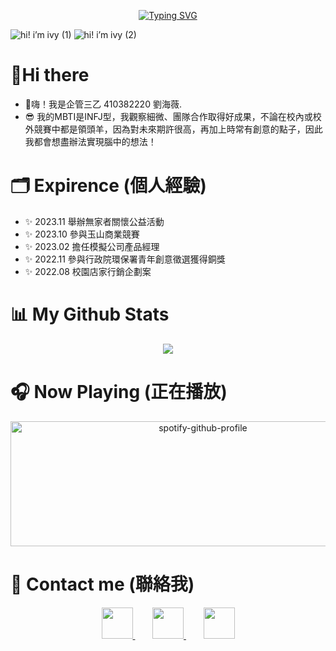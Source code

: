 <p align="center">
 <a href="https://git.io/typing-svg"><img src="https://readme-typing-svg.demolab.com?font=Fira+Code&weight=600&size=100&pause=1000&color=F7ADEB&center=true&vCenter=true&random=false&width=1000&height=100&lines=WELCOME+HERE!!!" alt="Typing SVG" /></a>
</p>

![hi! i’m ivy (1)](https://github.com/ivycute28/ivycute28/assets/152379916/067451a0-e597-4cf9-b2fc-99dc7f1ca86e)
![hi! i’m ivy (2)](https://github.com/ivycute28/ivycute28/assets/152379916/2e9939cd-aa0b-4301-844c-623f4afc6500)

# :wave:Hi there 
- :raised_hands:嗨！我是企管三乙 410382220 劉海薇. 
- :sunglasses: 我的MBTI是INFJ型，我觀察細微、團隊合作取得好成果，不論在校內或校外競賽中都是領頭羊，因為對未來期許很高，再加上時常有創意的點子，因此我都會想盡辦法實現腦中的想法！

# :card_index_dividers: Expirence (個人經驗)
- :sparkles: 2023.11  舉辦無家者關懷公益活動
- :sparkles: 2023.10  參與玉山商業競賽
- :sparkles: 2023.02  擔任模擬公司產品經理
- :sparkles: 2022.11  參與行政院環保署青年創意徵選獲得銅獎
- :sparkles: 2022.08  校園店家行銷企劃案

# :bar_chart: My Github Stats
<p align="center">
 <img src="https://github-readme-stats.vercel.app/api?username=ivycute28&show_icons=true&theme=synthwave">
</p>

# :headphones: Now Playing (正在播放)
<p align="center">
<img src="https://spotify-github-profile.vercel.app/api/view?uid=31o5aesnci3vovwjkdphmlmwntke&cover_image=true&theme=novatorem&show_offline=false&background_color=121212&interchange=false&bar_color=53b14f&bar_color_cover=true" alt="spotify-github-profile" width="600" height="200">
</p>

# :iphone: Contact me (聯絡我)
<p align="center">
  <a href="https://www.linkedin.com/in/ivy-liu-420701282/overlay/contact-info/">
    <img src="https://github.com/shikhar1020jais1/Git-Social/blob/master/Icons/LinkedIn.png" width="50" height="50">
  </a>
  &nbsp;&nbsp;&nbsp;&nbsp;&nbsp;&nbsp; <!-- Non-breaking spaces for separation -->
  <a href="https://www.instagram.com/ivy_04_28/">
    <img src="https://github.com/shikhar1020jais1/Git-Social/blob/master/Icons/Instagram.png" width="50" height="50">
  </a>
  &nbsp;&nbsp;&nbsp;&nbsp;&nbsp;&nbsp; <!-- Non-breaking spaces for separation -->
  <a href="https://www.facebook.com/profile.php?id=100005729403060&locale=zh_TW">
    <img src="https://github.com/shikhar1020jais1/Git-Social/blob/master/Icons/Facebook.png" width="50" height="50">
  </a>
</p>
